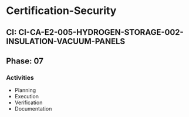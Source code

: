 # Certification-Security

## CI: CI-CA-E2-005-HYDROGEN-STORAGE-002-INSULATION-VACUUM-PANELS
## Phase: 07

### Activities
- Planning
- Execution
- Verification
- Documentation
